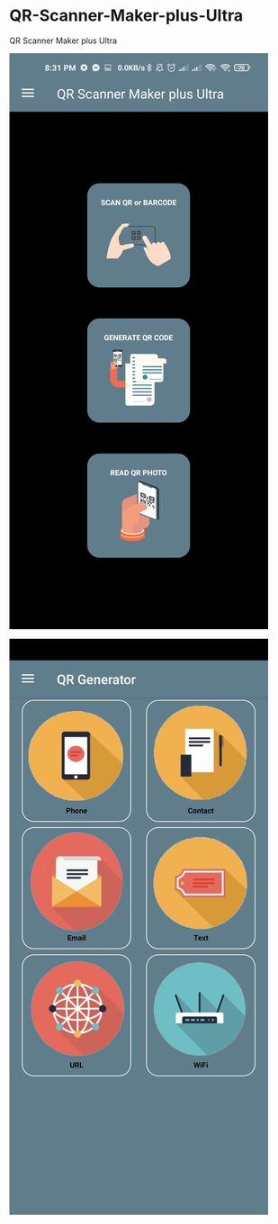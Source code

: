# QR-Scanner-Maker-plus-Ultra
QR Scanner Maker plus Ultra


![screen1](https://github.com/engrpanda/QR-Scanner-Maker-plus-Ultra/blob/main/1.jpg)

![screen1](https://github.com/engrpanda/QR-Scanner-Maker-plus-Ultra/blob/main/2.jpg)
